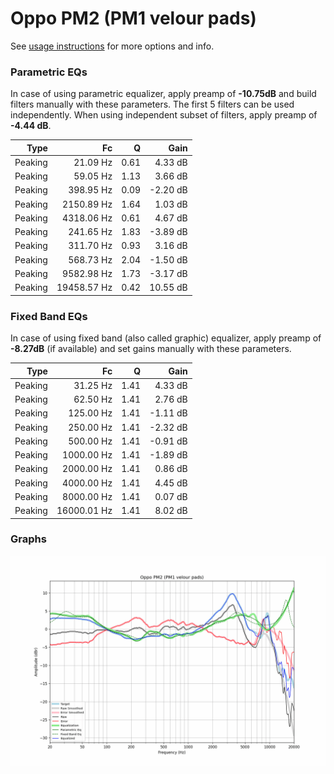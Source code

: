 # Oppo PM2 (PM1 velour pads)
See [usage instructions](https://github.com/jaakkopasanen/AutoEq#usage) for more options and info.

### Parametric EQs
In case of using parametric equalizer, apply preamp of **-10.75dB** and build filters manually
with these parameters. The first 5 filters can be used independently.
When using independent subset of filters, apply preamp of **-4.44 dB**.

| Type    | Fc          |    Q | Gain     |
|--------:|------------:|-----:|---------:|
| Peaking | 21.09 Hz    | 0.61 | 4.33 dB  |
| Peaking | 59.05 Hz    | 1.13 | 3.66 dB  |
| Peaking | 398.95 Hz   | 0.09 | -2.20 dB |
| Peaking | 2150.89 Hz  | 1.64 | 1.03 dB  |
| Peaking | 4318.06 Hz  | 0.61 | 4.67 dB  |
| Peaking | 241.65 Hz   | 1.83 | -3.89 dB |
| Peaking | 311.70 Hz   | 0.93 | 3.16 dB  |
| Peaking | 568.73 Hz   | 2.04 | -1.50 dB |
| Peaking | 9582.98 Hz  | 1.73 | -3.17 dB |
| Peaking | 19458.57 Hz | 0.42 | 10.55 dB |

### Fixed Band EQs
In case of using fixed band (also called graphic) equalizer, apply preamp of **-8.27dB**
(if available) and set gains manually with these parameters.

| Type    | Fc          |    Q | Gain     |
|--------:|------------:|-----:|---------:|
| Peaking | 31.25 Hz    | 1.41 | 4.33 dB  |
| Peaking | 62.50 Hz    | 1.41 | 2.76 dB  |
| Peaking | 125.00 Hz   | 1.41 | -1.11 dB |
| Peaking | 250.00 Hz   | 1.41 | -2.32 dB |
| Peaking | 500.00 Hz   | 1.41 | -0.91 dB |
| Peaking | 1000.00 Hz  | 1.41 | -1.89 dB |
| Peaking | 2000.00 Hz  | 1.41 | 0.86 dB  |
| Peaking | 4000.00 Hz  | 1.41 | 4.45 dB  |
| Peaking | 8000.00 Hz  | 1.41 | 0.07 dB  |
| Peaking | 16000.01 Hz | 1.41 | 8.02 dB  |

### Graphs
![](./Oppo%20PM2%20(PM1%20velour%20pads).png)